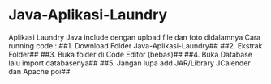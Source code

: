 # Java-Aplikasi-Laundry

Aplikasi Laundry Java include dengan upload file dan foto didalamnya
Cara running code :
##1. Download Folder Java-Aplikasi-Laundry##
##2. Ekstrak Folder##
##3. Buka folder di Code Editor (bebas)##
##4. Buka Database lalu import databasenya##
##5. Jangan lupa add JAR/Library JCalender dan Apache poi##
